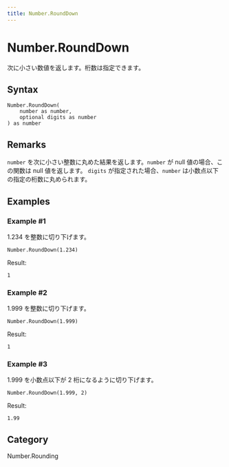 ```yaml
---
title: Number.RoundDown
---
```


# Number.RoundDown


次に小さい数値を返します。桁数は指定できます。


## Syntax

```powerquery
Number.RoundDown(
    number as number,
    optional digits as number
) as number
```


## Remarks

<code>number</code> を次に小さい整数に丸めた結果を返します。<code>number</code> が null 値の場合、この関数は null 値を返します。    <code>digits</code> が指定された場合、<code>number</code> は小数点以下の指定の桁数に丸められます。  


## Examples

### Example #1 
1.234 を整数に切り下げます。
```powerquery
Number.RoundDown(1.234)
```

Result: 
```powerquery
1
```


### Example #2 
1.999 を整数に切り下げます。
```powerquery
Number.RoundDown(1.999)
```

Result: 
```powerquery
1
```


### Example #3 
1.999 を小数点以下が 2 桁になるように切り下げます。
```powerquery
Number.RoundDown(1.999, 2)
```

Result: 
```powerquery
1.99
```




## Category
Number.Rounding
